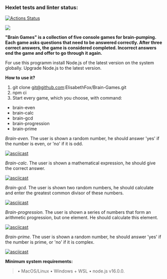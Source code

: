 ### Hexlet tests and linter status:

[![Actions Status](https://github.com/ElisabethFox/frontend-project-lvl1/workflows/hexlet-check/badge.svg)](https://github.com/ElisabethFox/frontend-project-lvl1/actions)

<a href="https://codeclimate.com/github/ElisabethFox/frontend-project-lvl1/maintainability"><img src="https://api.codeclimate.com/v1/badges/9adab8822057a74866b9/maintainability" /></a>

**"Brain Games" is a collection of five console games for brain-pumping. Each game asks questions that need to be answered correctly. After three correct answers, the game is considered completed. Incorrect answers end the game and offer to go through it again.**

For use this programm install Node.js of the latest version on the system globally. Upgrade Node.js to the latest version.

**How to use it?**

1. git clone git@github.com:ElisabethFox/Brain-Games.git
2. npm ci
3.  Start every game, which you choose, with command:
 - brain-even 
 - brain-calc
 - brain-gcd
 - brain-progression
 - brain-prime

*Brain-even.* The user is shown a random number, he should answer 'yes' if the number is even, or 'no' if it is odd.

[![asciicast](https://asciinema.org/a/524324.svg)](https://asciinema.org/a/524324)

*Brain-calc.* The user is shown a mathematical expression, he should give the correct answer.

[![asciicast](https://asciinema.org/a/524996.svg)](https://asciinema.org/a/524996)

*Brain-gcd.* The user is shown two random numbers, he should calculate and enter the greatest common divisor of these numbers. 

[![asciicast](https://asciinema.org/a/525087.svg)](https://asciinema.org/a/525087)

*Brain-progression.* The user is shown a series of numbers that form an arithmetic progression, but one element. He should calculate this element.

[![asciicast](https://asciinema.org/a/525179.svg)](https://asciinema.org/a/525179)

*Brain-prime.* The user is shown a random number, he should answer 'yes' if the number is prime, or 'no' if it is complex. 

[![asciicast](https://asciinema.org/a/525879.svg)](https://asciinema.org/a/525879)

**Minimum system requirements:**

> • MacOS/Linux
> • Windows + WSL
> • node.js v16.0.0.
